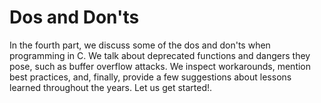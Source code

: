 # Dos and Don'ts

In the fourth part, we discuss some of the dos and don'ts when programming in C. We talk about deprecated functions and dangers they pose, such as buffer overflow attacks. We inspect workarounds, mention best practices, and, finally, provide a few suggestions about lessons learned throughout the years. Let us get started!.
